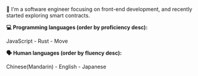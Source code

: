 👋 I'm a software engineer focusing on front-end development, and recently started exploring smart contracts.


**💻 Programming languages (order by proficiency desc):**

JavaScript - Rust - Move

**🗣️ Human languages (order by fluency desc):**

Chinese(Mandarin) - English - Japanese
